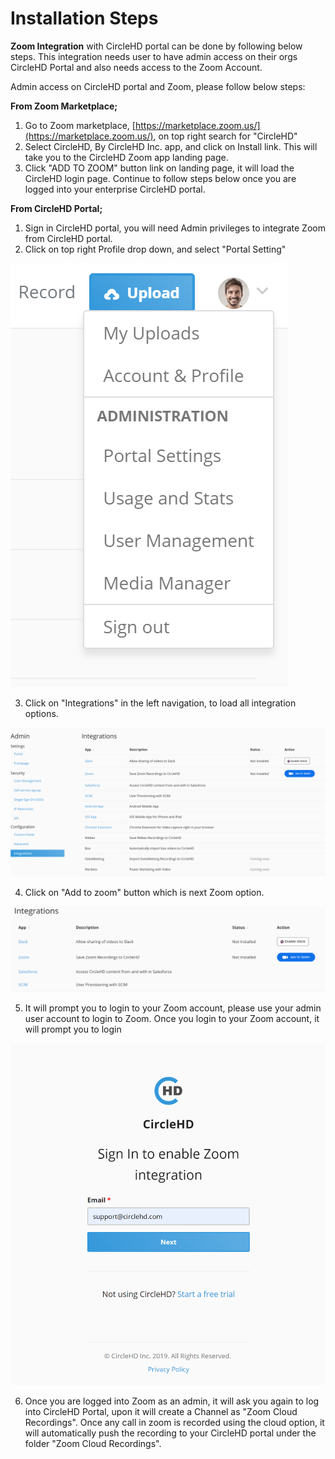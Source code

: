 # Installation Steps

**Zoom Integration** with CircleHD portal can be done by following below steps. This integration needs user to have admin access on their orgs CircleHD Portal and also needs access to the Zoom Account. 

Admin access on CircleHD portal and Zoom, please follow below steps:

**From Zoom Marketplace;**

1. Go to Zoom marketplace, [https://marketplace.zoom.us/](https://marketplace.zoom.us/), on top right search for "CircleHD"
2. Select CircleHD, By CircleHD Inc. app, and click on Install link. This will take you to the CircleHD Zoom app landing page. 
3. Click "ADD TO ZOOM" button link on landing page, it will load the CircleHD login page. Continue to follow steps below once you are logged into your enterprise CircleHD portal.

**From CircleHD Portal;**

1. Sign in CircleHD portal, you will need Admin privileges to integrate Zoom from CircleHD portal. 
2. Click on top right Profile drop down, and select "Portal Setting"

![Profile Menu on CircleHD portal](../../.gitbook/assets/image%20%281%29.png)

3. Click on "Integrations" in the left navigation, to load all integration options. 

![Integration Options on CircleHD](../../.gitbook/assets/image%20%285%29.png)

4. Click on "Add to zoom" button which is next Zoom option.

![Zoom Integration option on CircleHD portal](../../.gitbook/assets/image%20%2815%29.png)

5. It will prompt you to login to your Zoom account, please use your admin user account to login to Zoom. Once you login to your Zoom account, it will prompt you to login 

![](../../.gitbook/assets/image%20%289%29.png)

6. Once you are logged into Zoom as an admin, it will ask you again to log into CircleHD Portal, upon it will create a Channel as "Zoom Cloud Recordings". Once any call in zoom is recorded using the cloud option, it will automatically push the recording to your CircleHD portal under the folder "Zoom Cloud Recordings".




